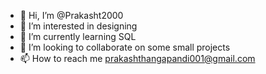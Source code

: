 - 👋 Hi, I’m @Prakasht2000
- 👀 I’m interested in designing
- 🌱 I’m currently learning SQL
- 💞️ I’m looking to collaborate on some small projects 
- 📫 How to reach me prakashthangapandi001@gmail.com

<!---
Prakasht2000/Prakasht2000 is a ✨ special ✨ repository because its `README.md` (this file) appears on your GitHub profile.
You can click the Preview link to take a look at your changes.
--->
